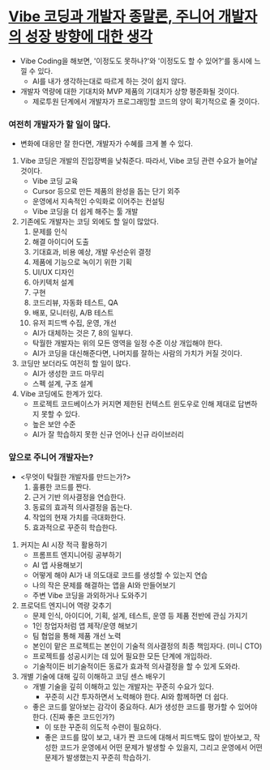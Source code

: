 # [Vibe 코딩과 개발자 종말론, 주니어 개발자의 성장 방향에 대한 생각](https://news.hada.io/topic?id=19936)

- Vibe Coding을 해보면, '이정도도 못하나?'와 '이정도도 할 수 있어?'를 동시에 느낄 수 있다.
    - AI를 내가 생각하는대로 따르게 하는 것이 쉽지 않다.
- 개발자 역량에 대한 기대치와 MVP 제품의 기대치가 상향 평준화될 것이다.
    - 제로투원 단계에서 개발자가 프로그래밍할 코드의 양이 획기적으로 줄 것이다.

### 여전히 개발자가 할 일이 많다.
- 변화에 대응만 잘 한다면, 개발자가 수혜를 크게 볼 수 있다.
1. Vibe 코딩은 개발의 진입장벽을 낮춰준다. 따라서, Vibe 코딩 관련 수요가 늘어날 것이다.
    - Vibe 코딩 교육
    - Cursor 등으로 만든 제품의 완성을 돕는 단기 외주
    - 운영에서 지속적인 수익화로 이어주는 컨설팅
    - Vibe 코딩을 더 쉽게 해주는 툴 개발
2. 기존에도 개발자는 코딩 외에도 할 일이 많았다.
    1. 문제를 인식
    2. 해결 아이디어 도출
    3. 기대효과, 비용 예상, 개발 우선순위 결정
    4. 제품에 기능으로 녹이기 위한 기획
    5. UI/UX 디자인
    6. 아키텍처 설계
    7. 구현
    8. 코드리뷰, 자동화 테스트, QA
    9. 배포, 모니터링, A/B 테스트
    10. 유저 피드백 수집, 운영, 개선
    - AI가 대체하는 것은 7, 8의 일부다.
    - 탁월한 개발자는 위의 모든 영역을 일정 수준 이상 개입해야 한다.
    - AI가 코딩을 대신해준다면, 나머지를 잘하는 사람의 가치가 커질 것이다.
3. 코딩만 보더라도 여전히 할 일이 많다.
    - AI가 생성한 코드 마무리
    - 스펙 설계, 구조 설계
4. Vibe 코딩에도 한계가 있다.
    - 프로젝트 코드베이스가 커지면 제한된 컨텍스트 윈도우로 인해 제대로 답변하지 못할 수 있다.
    - 높은 보안 수준
    - AI가 잘 학습하지 못한 신규 언어나 신규 라이브러리

### 앞으로 주니어 개발자는?
- <무엇이 탁월한 개발자를 만드는가?>
    1. 훌륭한 코드를 짠다.
    2. 근거 기반 의사결정을 연습한다.
    3. 동료의 효과적 의사결정을 돕는다.
    4. 작업의 현재 가치를 극대화한다.
    5. 효과적으로 꾸준히 학습한다.
1. 커지는 AI 시장 적극 활용하기
    - 프롬프트 엔지니어링 공부하기
    - AI 앱 사용해보기
    - 어떻게 해야 AI가 내 의도대로 코드를 생성할 수 있는지 연습
    - 나의 작은 문제를 해결하는 앱을 AI와 만들어보기
    - 주변 Vibe 코딩을 과외하거나 도와주기
2. 프로덕트 엔지니어 역량 갖추기
    - 문제 인식, 아이디어, 기획, 설계, 테스트, 운영 등 제품 전반에 관심 가지기
    - 1인 창업자처럼 앱 제작/운영 해보기
    - 팀 협업을 통해 제품 개선 노력
    - 본인이 맡은 프로젝트는 본인이 기술적 의사결정의 최종 책임자다. (미니 CTO)
    - 프로젝트를 성공시키는 데 있어 필요한 모든 단계에 개입하라.
    - 기술적이든 비기술적이든 동료가 효과적 의사결정을 할 수 있게 도와라.
3. 개별 기술에 대해 깊히 이해하고 코딩 센스 배우기
    - 개별 기술을 깊히 이해하고 있는 개발자는 꾸준히 수요가 있다.
        - 꾸준히 시간 투자하면서 노력해야 한다. AI와 함께하면 더 쉽다.
    - 좋은 코드를 알아보는 감각이 중요하다. AI가 생성한 코드를 평가할 수 있어야 한다. (진짜 좋은 코드인가?)
        - 이 또한 꾸준히 의도적 수련이 필요하다.
        - 좋은 코드를 많이 보고, 내가 짠 코드에 대해서 피드백도 많이 받아보고, 작성한 코드가 운영에서 어떤 문제가 발생할 수 있을지, 그리고 운영에서 어떤 문제가 발생했는지 꾸준히 학습하기.
